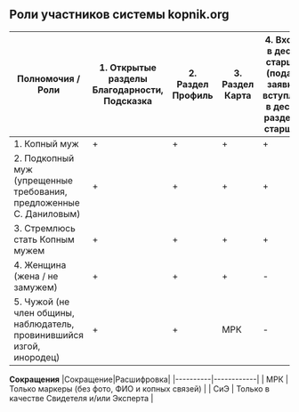 ## Роли участников системы kopnik.org

| Полномочия / Роли | 1. Открытые разделы Благодарности, Подсказка  | 2. Раздел Профиль | 3. Раздел Карта | 4. Входить в десятку старшины (подавать заявки на вступление в десятку, раздел Чат старшины) | 5. Быть старшиной (раздел Моя десятка и Чат десятки) | 6. Заверять (в том числе роль) новых членов общины (раздел Заявки на вступление) | 7. Беседовать один на один | 8. Созыв Копы | 9. Участие в Копах | 10. Голосование на копах
|----------------------------------------------------------------------|---|---|---|---|---|---|---|---|---|---|
| 1. Копный муж                                                        | + | + | + | + | + | + | + | + | + | + |
| 2. Подкопный муж (упрещенные требования, предложенные С. Даниловым)  | + | + | + | + | + | + | + | + | + | + |
| 3. Стремлюсь стать Копным мужем                                      | + | + | + | + | - | - | + | - |СиЭ| - |
| 4. Женщина (жена / не замужем)                                       | + | + | + | - | - | - | + | - |СиЭ| - |
| 5. Чужой (не член общины, наблюдатель, провинившийся изгой, инородец)| + | + |МРК| - | - | - | - | - |СиЭ| - |


__Сокращения__
|Сокращение|Расшифровка|
|----------|------------|
| МРК       | Только маркеры (без фото, ФИО и копных связей) |
| СиЭ       | Только в качестве Свидетеля и/или Эксперта |
